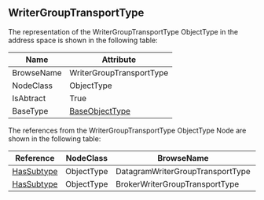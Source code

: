 <!-- objecttype -->
## WriterGroupTransportType
The representation of the WriterGroupTransportType ObjectType in the address space is shown in the following table:  

|Name|Attribute|
|---|---|
|BrowseName|WriterGroupTransportType|
|NodeClass|ObjectType|
|IsAbtract|True|
|BaseType|[BaseObjectType](../../../Part5/ObjectTypes/BaseObjectType/readme.md)|

The references from the WriterGroupTransportType ObjectType Node are shown in the following table:  

|Reference|NodeClass|BrowseName|DataType|TypeDefinition|ModellingRule|
|---|---|---|---|---|---|
|[HasSubtype](../../../Part3/ReferenceTypes/HasSubtype/readme.md)|ObjectType|DatagramWriterGroupTransportType||||
|[HasSubtype](../../../Part3/ReferenceTypes/HasSubtype/readme.md)|ObjectType|BrokerWriterGroupTransportType||||

